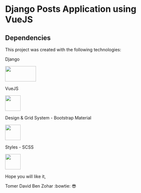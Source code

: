# Django Posts Application using VueJS 

## Dependencies
This project was created with the following technologies:

Django

<img src="https://www.djangoproject.com/m/img/logos/django-logo-negative.png" width="100" height="50">

VueJS

<img src="https://vuejs.org/images/logo.png" width="50" height="50">

Design & Grid System - Bootstrap Material

<img src="https://getbootstrap.com/assets/img/bootstrap-stack.png" width="50" height="50">

Styles - SCSS 

<img src="http://sass-lang.com/assets/img/styleguide/color-1c4aab2b.png" width="50" height="50">

Hope you will like it,

Tomer David Ben Zohar :bowtie: :sunglasses:

